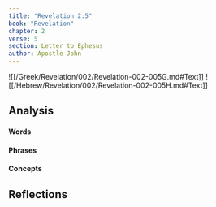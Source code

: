 ```yaml
---
title: "Revelation 2:5"
book: "Revelation"
chapter: 2
verse: 5
section: Letter to Ephesus
author: Apostle John
---
```

![[/Greek/Revelation/002/Revelation-002-005G.md#Text]]
![[/Hebrew/Revelation/002/Revelation-002-005H.md#Text]]

## Analysis

#### Words

#### Phrases

#### Concepts

## Reflections

